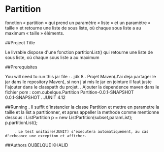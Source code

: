 # Partition
fonction « partition » qui prend un paramètre « liste » et un paramètre « taille » et retourne une liste de sous liste, où chaque sous liste a au maximum « taille » éléments.


##Project Title

Le livrable dispose d'une fonction partitionList() qui retourne une liste de sous liste, où chaque sous liste a au maximum


##Prerequisites

You will need to run this jar file :
	. jdk 8
	. Projet Maven(J'ai deja partager le jar dans le repository Maven), si non j'ai mis le jar en jointure il faut juste l'ajouter dans le classpath du projet.
	. Ajouter la dependence maven dans le fichier pom :
			 <dependency>
			  <groupId>com.oubelque.Partition</groupId>
			  <artifactId>Partition-0.0.1-SNAPSHOT</artifactId>  
			  <version>0.0.1-SNAPSHOT</version>
			</dependency>
	. JUNIT 4.12 	


##Running
		. Il suffit d'instancier la classe Partition et mettre en parametre la taille et la list a partitionner, et apres appeller la methode comme mentionne dessous :
				ListPartition p = new ListPartition(subset,paramList);
				p.partitionList();
				
		. Le test unitaire(JUNIT) s'executera automatiquement, au cas d'echeance une exception et afficher.

##Authors
OUBELQUE KHALID

